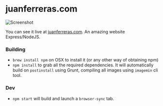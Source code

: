 # juanferreras.com #

![Screenshot](https://www.juanferreras.com/img/email-header.jpg)

You can see it live at [juanferreras.com](http://juanferreras.com). An amazing website Express/NodeJS.

### Building ###

* `brew install npm` on OSX to install it (or any other way of obtaining npm)
* `npm install` to grab all the required dependencies. It will automatically build on `postinstall` using Grunt, compiling all images using `imagemin` cli tool.

### Dev ###
* `npm start` will build and launch a `browser-sync` tab.
